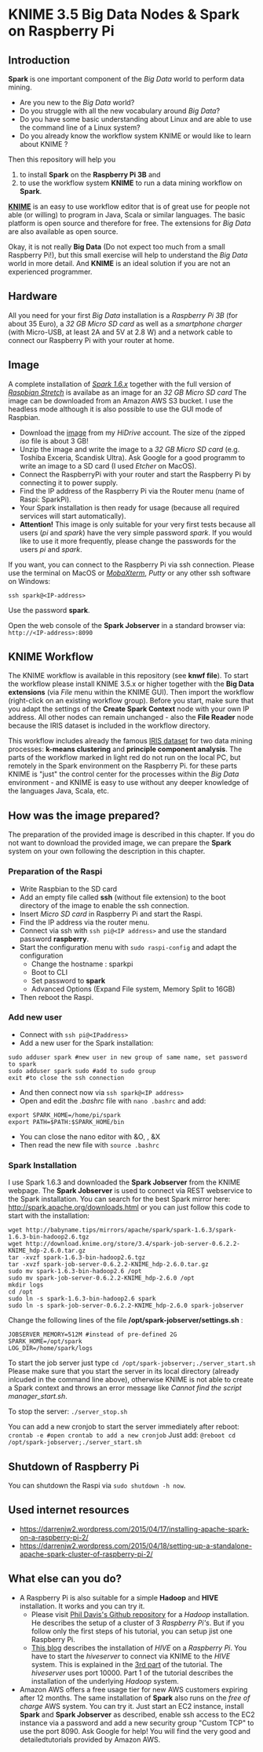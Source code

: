 # KNIME 3.5 Big Data Nodes & Spark on Raspberry Pi

## Introduction

**Spark** is one important component of the *Big Data* world to perform data mining.

* Are you new to the *Big Data* world?
* Do you struggle with all the new vocabulary around *Big Data*?
* Do you have some basic understanding about Linux and are able to use the command line of a Linux system?
* Do you already know the workflow system KNIME or would like to learn about KNIME ?

Then this repository will help you
1. to install **Spark** on the **Raspberry Pi 3B** and
2. to use the workflow system **KNIME** to run a data mining workflow on **Spark**.

[**KNIME**](https://www.knime.com) is an easy to use workflow editor that is of great use for people not able (or willing) to program in Java, Scala or similar languages. The basic platform is open source and therefore for free. The extensions for *Big Data* are also available as open source.

Okay, it is not really **Big Data** (Do not expect too much from a small Raspberry Pi!), but this small exercise will help to understand the *Big Data* world in more detail. And **KNIME** is an ideal solution if you are not an experienced programmer.

## Hardware

All you need for your first *Big Data* installation is a *Raspberry Pi 3B* (for about 35 Euro), a *32 GB Micro SD card* as well as a *smartphone charger* (with Micro-USB, at least 2A and 5V at 2.8 W) and a network cable to connect our Raspberry Pi with your router at home.

## Image

A complete installation of [*Spark 1.6.x*](https://spark.apache.org/) together with the full version of [*Raspbian Stretch*](https://www.raspberrypi.org/downloads/) is availabe as an image for an *32 GB Micro SD card* The image can be downloaded from an Amazon AWS S3 bucket. I use the headless mode although it is also possible to use the GUI mode of Raspbian.

* Download the [image](https://my.hidrive.com/lnk/MvypOgQV) from my *HiDrive* account. The size of the zipped *iso* file is about 3 GB!
* Unzip the image and write the image to a *32 GB Micro SD card* (e.g. Toshiba Exceria, Scandisk Ultra). Ask Google for a good programm to write an image to a SD card (I used *Etcher* on MacOS). 
* Connect the RaspberryPi with your router and start the Raspberry Pi by connecting it to power supply.
* Find the IP address of the Raspberry Pi via the Router menu (name of Raspi: SparkPi).
* Your Spark installation is then ready for usage (because all required services will start automatically).
* **Attention!** This image is only suitable for your very first tests because all users (*pi* and *spark*) have the very simple password *spark*.  If you would like to use it more frequently, please change the passwords for the users *pi* and *spark*.

If you want, you can connect to the Raspberry Pi via ssh connection. Please use the terminal on MacOS or [*MobaXterm*](https://mobaxterm.mobatek.net/), *Putty* or any other ssh software on Windows:
```
ssh spark@<IP-address>
```
Use the password **spark**.

Open the web console of the **Spark Jobserver** in a standard browser via: `http://<IP-address>:8090`

## KNIME Workflow
The KNIME workflow is available in this repository (see **knwf file**). To start the workflow please install KNIME 3.5.x or higher together with the **Big Data extensions** (via *File* menu within the KNIME GUI). Then import the workflow (right-click on an existing workflow group). Before you start, make sure that you adapt the settings of the **Create Spark Context** node with your own IP address. All other nodes can remain unchanged - also the **File Reader** node because the IRIS dataset is included in the workflow directory.

This workflow includes already the famous [IRIS dataset](https://en.wikipedia.org/wiki/Iris_flower_data_set) for two data mining processes: **k-means clustering** and **principle component analysis**. The parts of the workflow marked in light red do not run on the local PC, but remotely in the Spark environment on the Raspberry Pi. for these parts KNIME is "just" the control center for the processes within the *Big Data* environment - and KNIME is easy to use without any deeper knowledge of the languages Java, Scala, etc.

## How was the image prepared?
The preparation of the provided image is described in this chapter. If you do not want to download the provided image, we can prepare the **Spark** system on your own following the description in this chapter.

### Preparation of the Raspi
* Write Raspbian to the SD card
* Add an empty file called **ssh** (without file extension) to the boot directory of the image to enable the ssh connection.
* Insert *Micro SD card* in Raspberry Pi and start the Raspi.
* Find the IP address via the router menu.
* Connect via ssh with `ssh pi@<IP address>` and use the standard password **raspberry**.
* Start the configuration menu with `sudo raspi-config` and adapt the configuration
   * Change the hostname : sparkpi
   * Boot to CLI
   * Set password to **spark**
   * Advanced Options (Expand File system, Memory Split to 16GB)
* Then reboot the Raspi.

### Add new user
* Connect with `ssh pi@<IPaddress>`
* Add a new user for the Spark installation:
```
sudo adduser spark #new user in new group of same name, set password to spark
sudo adduser spark sudo #add to sudo group
exit #to close the ssh connection
```
* And then connect now via `ssh spark@<IP address>`
* Open and edit the *.bashrc* file with `nano .bashrc` and add:
```
export SPARK_HOME=/home/pi/spark
export PATH=$PATH:$SPARK_HOME/bin
```

* You can close the nano editor with <CTRL>&O, <ENTER>, <CTRL>&X
* Then read the new file with `source .bashrc`

### Spark Installation
I use Spark 1.6.3 and downloaded the **Spark Jobserver** from the KNIME webpage. The **Spark Jobserver** is used to connect via REST webservice to the Spark installation. You can search for the best Spark mirror here: http://spark.apache.org/downloads.html  or you can just follow this code to start with the installation:

```
wget http://babyname.tips/mirrors/apache/spark/spark-1.6.3/spark-1.6.3-bin-hadoop2.6.tgz
wget http://download.knime.org/store/3.4/spark-job-server-0.6.2.2-KNIME_hdp-2.6.0.tar.gz
tar -xvzf spark-1.6.3-bin-hadoop2.6.tgz
tar -xvzf spark-job-server-0.6.2.2-KNIME_hdp-2.6.0.tar.gz
sudo mv spark-1.6.3-bin-hadoop2.6 /opt
sudo mv spark-job-server-0.6.2.2-KNIME_hdp-2.6.0 /opt
mkdir logs
cd /opt
sudo ln -s spark-1.6.3-bin-hadoop2.6 spark
sudo ln -s spark-job-server-0.6.2.2-KNIME_hdp-2.6.0 spark-jobserver
```

Change the following lines of the file **/opt/spark-jobserver/settings.sh** :
```
JOBSERVER_MEMORY=512M #instead of pre-defined 2G
SPARK_HOME=/opt/spark
LOG_DIR=/home/spark/logs
```

To start the job server just type `cd /opt/spark-jobserver;./server_start.sh`
Please make sure that you start the server in its local directory (already inlcuded in the command line above), otherwise KNIME is not able to create a Spark context and throws an error message like *Cannot find the script manager_start.sh*.

To stop the server: `./server_stop.sh`

You can add a new cronjob to start the server immediately after reboot: `crontab -e #open crontab to add a new cronjob`
Just add: `@reboot cd /opt/spark-jobserver;./server_start.sh`

## Shutdown of Raspberry Pi
You can shutdown the Raspi via `sudo shutdown -h now`.

## Used internet resources
* https://darrenjw2.wordpress.com/2015/04/17/installing-apache-spark-on-a-raspberry-pi-2/
* https://darrenjw2.wordpress.com/2015/04/18/setting-up-a-standalone-apache-spark-cluster-of-raspberry-pi-2/


## What else can you do?
* A Raspberry Pi is also suitable for a simple **Hadoop** and **HIVE** installation. It works and you can try it.
   * Please visit [Phil Davis's Github repository](https://github.com/phil-davis/HadoopRPi3/blob/master/docs/HadoopRPi3-setup.txt) for a *Hadoop* installation. He describes the setup of a cluster of 3 *Raspberry Pi's*. But if you follow only the first steps of his tutorial, you can setup jist one Raspberry Pi.
   * [This blog](https://blogs.sap.com/2015/05/03/a-haddop-data-lab-project-on-raspberry-pi-part-24/) describes the installation of *HIVE* on a *Raspberry Pi*. You have to start the *hiveserver* to connect via KNIME to the *HIVE* system. This is explained in the [3rd part](https://blogs.sap.com/2015/05/23/a-hadoop-data-lab-roject-on-raspberry-pi-part-34/) of the tutorial. The *hiveserver* uses port 10000. Part 1 of the tutorial describes the installation of the underlying *Hadoop* system. 
* Amazon AWS offers a free usage tier for new AWS customers expiring after 12 months. The same installation of **Spark** also runs on the *free of charge* AWS system. You can try it. Just start an EC2 instance, install **Spark** and **Spark Jobserver** as described, enable ssh access to the EC2 instance via a password and add a new security group "Custom TCP" to use the port 8090. Ask Google for help! You will find the very good and detailedtutorials provided by Amazon AWS.
